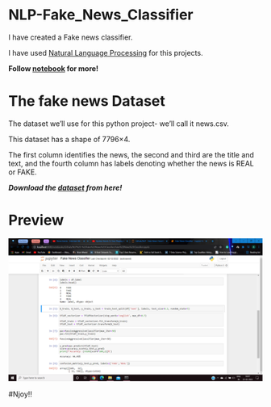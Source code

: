 # NLP-Fake_News_Classifier

I have created a Fake news classifier.

I have used [Natural Language Processing](https://www.ibm.com/cloud/learn/natural-language-processing) for this projects.

**Follow [notebook](https://github.com/Anuragtsl/NLP-Fake_News_Classifier/blob/main/Fake%20News%20Classifier.ipynb) for more!**

# The fake news Dataset

The dataset we’ll use for this python project- we’ll call it news.csv.

This dataset has a shape of 7796×4.

The first column identifies the news, the second and third are the title and text, and the fourth column has labels denoting whether the news is REAL or FAKE.

***Download the [dataset](https://drive.google.com/file/d/1er9NJTLUA3qnRuyhfzuN0XUsoIC4a-_q/view) from here!***

# Preview

![Image1](https://github.com/Anuragtsl/NLP-Fake_News_Classifier/blob/main/images/1.png)



#Njoy!!
